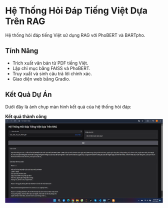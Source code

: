 # Hệ Thống Hỏi Đáp Tiếng Việt Dựa Trên RAG
Hệ thống hỏi đáp tiếng Việt sử dụng RAG với PhoBERT và BARTpho.
## Tính Năng
- Trích xuất văn bản từ PDF tiếng Việt.
- Lập chỉ mục bằng FAISS và PhoBERT.
- Truy xuất và sinh câu trả lời chính xác.
- Giao diện web bằng Gradio.
## Kết Quả Dự Án

Dưới đây là ảnh chụp màn hình kết quả của hệ thống hỏi đáp:

**Kết quả thành công**
![Kết quả thành công](https://raw.githubusercontent.com/CauNguyen276/RAG-Vietnamese-QA/main/images/result_success.png)
